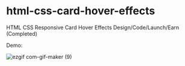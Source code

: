 # html-css-card-hover-effects

HTML CSS Responsive Card Hover Effects Design/Code/Launch/Earn (Completed)

Demo: 

![ezgif com-gif-maker (9)](https://user-images.githubusercontent.com/97748602/171643090-63848b3b-128d-4ec6-8551-685a299c4365.gif)

